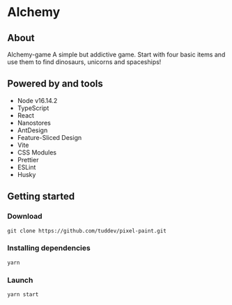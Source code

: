 # Alchemy

## About

Alchemy-game
A simple but addictive game. Start with four basic items and use them to find dinosaurs, unicorns and spaceships!

## Powered by and tools

- Node v16.14.2
- TypeScript
- React
- Nanostores
- AntDesign
- Feature-Sliced Design
- Vite
- CSS Modules
- Prettier
- ESLint
- Husky

## Getting started

### Download

`git clone https://github.com/tuddev/pixel-paint.git`

### Installing dependencies

`yarn`

### Launch

`yarn start`
